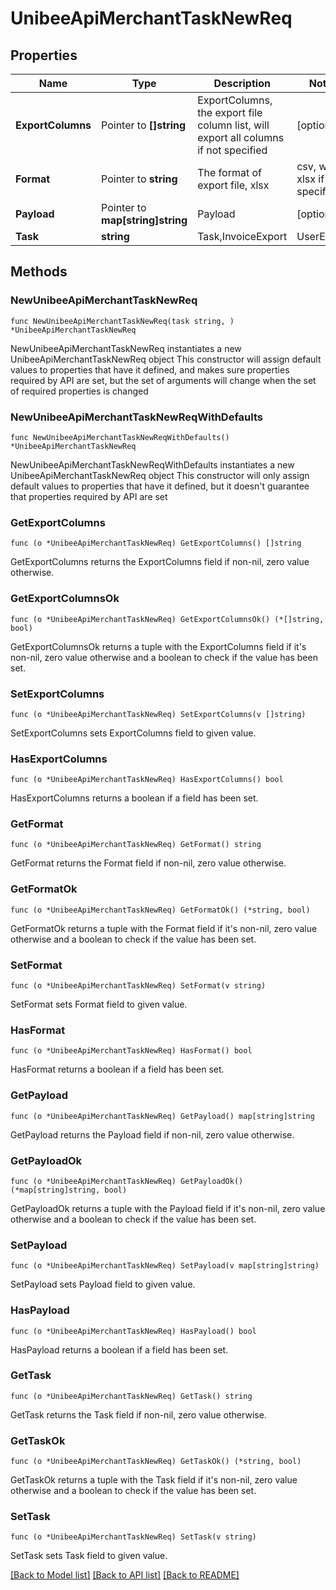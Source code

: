 # UnibeeApiMerchantTaskNewReq

## Properties

Name | Type | Description | Notes
------------ | ------------- | ------------- | -------------
**ExportColumns** | Pointer to **[]string** | ExportColumns, the export file column list, will export all columns if not specified | [optional] 
**Format** | Pointer to **string** | The format of export file, xlsx|csv, will be xlsx if not specified | [optional] 
**Payload** | Pointer to **map[string]string** | Payload | [optional] 
**Task** | **string** | Task,InvoiceExport|UserExport|SubscriptionExport|TransactionExport|DiscountExport|UserDiscountExport | 

## Methods

### NewUnibeeApiMerchantTaskNewReq

`func NewUnibeeApiMerchantTaskNewReq(task string, ) *UnibeeApiMerchantTaskNewReq`

NewUnibeeApiMerchantTaskNewReq instantiates a new UnibeeApiMerchantTaskNewReq object
This constructor will assign default values to properties that have it defined,
and makes sure properties required by API are set, but the set of arguments
will change when the set of required properties is changed

### NewUnibeeApiMerchantTaskNewReqWithDefaults

`func NewUnibeeApiMerchantTaskNewReqWithDefaults() *UnibeeApiMerchantTaskNewReq`

NewUnibeeApiMerchantTaskNewReqWithDefaults instantiates a new UnibeeApiMerchantTaskNewReq object
This constructor will only assign default values to properties that have it defined,
but it doesn't guarantee that properties required by API are set

### GetExportColumns

`func (o *UnibeeApiMerchantTaskNewReq) GetExportColumns() []string`

GetExportColumns returns the ExportColumns field if non-nil, zero value otherwise.

### GetExportColumnsOk

`func (o *UnibeeApiMerchantTaskNewReq) GetExportColumnsOk() (*[]string, bool)`

GetExportColumnsOk returns a tuple with the ExportColumns field if it's non-nil, zero value otherwise
and a boolean to check if the value has been set.

### SetExportColumns

`func (o *UnibeeApiMerchantTaskNewReq) SetExportColumns(v []string)`

SetExportColumns sets ExportColumns field to given value.

### HasExportColumns

`func (o *UnibeeApiMerchantTaskNewReq) HasExportColumns() bool`

HasExportColumns returns a boolean if a field has been set.

### GetFormat

`func (o *UnibeeApiMerchantTaskNewReq) GetFormat() string`

GetFormat returns the Format field if non-nil, zero value otherwise.

### GetFormatOk

`func (o *UnibeeApiMerchantTaskNewReq) GetFormatOk() (*string, bool)`

GetFormatOk returns a tuple with the Format field if it's non-nil, zero value otherwise
and a boolean to check if the value has been set.

### SetFormat

`func (o *UnibeeApiMerchantTaskNewReq) SetFormat(v string)`

SetFormat sets Format field to given value.

### HasFormat

`func (o *UnibeeApiMerchantTaskNewReq) HasFormat() bool`

HasFormat returns a boolean if a field has been set.

### GetPayload

`func (o *UnibeeApiMerchantTaskNewReq) GetPayload() map[string]string`

GetPayload returns the Payload field if non-nil, zero value otherwise.

### GetPayloadOk

`func (o *UnibeeApiMerchantTaskNewReq) GetPayloadOk() (*map[string]string, bool)`

GetPayloadOk returns a tuple with the Payload field if it's non-nil, zero value otherwise
and a boolean to check if the value has been set.

### SetPayload

`func (o *UnibeeApiMerchantTaskNewReq) SetPayload(v map[string]string)`

SetPayload sets Payload field to given value.

### HasPayload

`func (o *UnibeeApiMerchantTaskNewReq) HasPayload() bool`

HasPayload returns a boolean if a field has been set.

### GetTask

`func (o *UnibeeApiMerchantTaskNewReq) GetTask() string`

GetTask returns the Task field if non-nil, zero value otherwise.

### GetTaskOk

`func (o *UnibeeApiMerchantTaskNewReq) GetTaskOk() (*string, bool)`

GetTaskOk returns a tuple with the Task field if it's non-nil, zero value otherwise
and a boolean to check if the value has been set.

### SetTask

`func (o *UnibeeApiMerchantTaskNewReq) SetTask(v string)`

SetTask sets Task field to given value.



[[Back to Model list]](../README.md#documentation-for-models) [[Back to API list]](../README.md#documentation-for-api-endpoints) [[Back to README]](../README.md)


